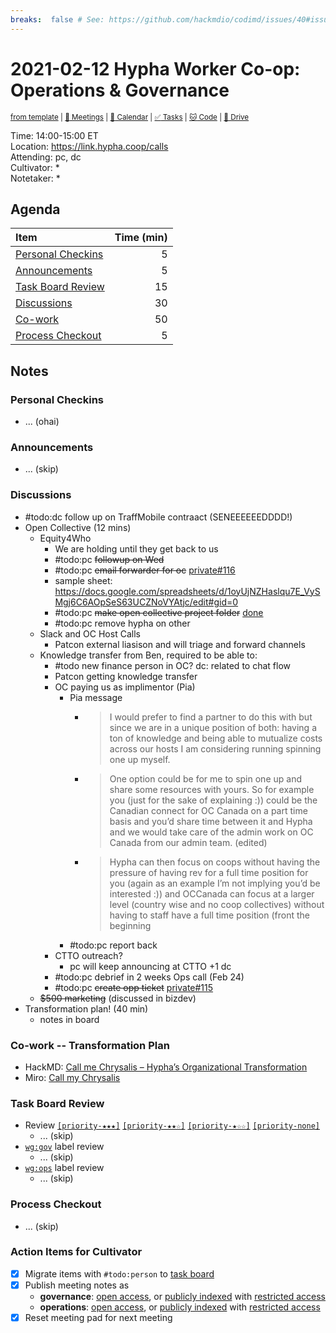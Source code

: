 ```yaml
---
breaks:  false # See: https://github.com/hackmdio/codimd/issues/40#issuecomment-172927690
---
```

# 2021-02-12 Hypha Worker Co-op: Operations & Governance

<sup>[from template][template] | [:notebook: Meetings][meetings] | [:date: Calendar][calendar] | [:white_check_mark: Tasks][tasks] | [:cat: Code][gh] | [:open_file_folder: Drive][drive]</sup>

Time:       14:00-15:00 ET  
Location:   https://link.hypha.coop/calls  
Attending:  pc, dc  
Cultivator: *  
Notetaker:  *

## Agenda

| Item                                            | Time (min) |
|:------------------------------------------------|-----------:|
| [Personal Checkins](#Personal-Checkins)         |          5 |
| [Announcements](#Announcements)                 |          5 |
| [Task Board Review](#Task-Board-Review)         |         15 |
| [Discussions](#Discussions)                     |         30 |
| [Co-work](#Co-work)                             |         50 |
| [Process Checkout](#Process-Checkout)           |          5 |

## Notes

### Personal Checkins

- ... (ohai)

### Announcements

- ... (skip)

### Discussions

- #todo:dc follow up on TraffMobile contraact  (SENEEEEEEDDDD!)
- Open Collective (12 mins)
    - Equity4Who
        - We are holding until they get back to us
        - #todo:pc ~~followup on Wed~~
        - #todo:pc ~~email forwarder for oc~~ [private#116](https://github.com/hyphacoop/organizing-private/issues/116)
        - sample sheet: https://docs.google.com/spreadsheets/d/1oyUjNZHaslqu7E_VySMgj6C6AOpSeS63UCZNoVYAtjc/edit#gid=0
        - #todo:pc ~~make open collective project folder~~ [done](https://drive.google.com/drive/u/0/folders/1aAExZzaUZG7PzcF1PGVOJqg5xfhXTKIo)
        - #todo:pc remove hypha on other 
    - Slack and OC Host Calls
        - Patcon external liasison and will triage and forward channels
    - Knowledge transfer from Ben, required to be able to:
        - #todo new finance person in OC? dc: related to chat flow
        - Patcon getting knowledge transfer
        - OC paying us as implimentor (Pia)
            - Pia message
                - > I would prefer to find a partner to do this with but since we are in a unique position of both: having a ton of knowledge and being able to mutualize costs across our hosts I am considering running spinning one up myself.
                - > One option could be for me to spin one up and share some resources with yours. So for example you (just for the sake of explaining :)) could be the Canadian connect for OC Canada on a part time basis and you’d share time between it and Hypha and we would take care of the admin work on OC  Canada  from our admin team.  (edited)
                - > Hypha can then focus on coops without having the pressure of having rev for a full time position for you (again as an example I’m not implying you’d be interested :)) and OCCanada can focus at a larger level (country wise and no coop collectives) without having to staff have a full time position (front the beginning
            - #todo:pc report back
        - CTTO outreach?
            - pc will keep announcing at CTTO +1 dc
        - #todo:pc debrief in 2 weeks Ops call (Feb 24)
        - #todo:pc ~~create opp ticket~~ [private#115](https://github.com/hyphacoop/organizing-private/issues/115)
    - ~~$500 marketing~~ (discussed in bizdev)
- Transformation plan! (40 min)
    - notes in board

### Co-work -- Transformation Plan

- HackMD: [Call me Chrysalis – Hypha’s Organizational Transformation](https://hackmd.io/WxHHMw7LRwmxNhGKaSWR3Q?view)
- Miro: [Call my Chrysalis](https://miro.com/app/board/o9J_lVt9EFQ=/)



### Task Board Review

- Review [`[priority-★★★]`][l-pri-hi] [`[priority-★★☆]`][l-pri-md] [`[priority-★☆☆]`][l-pri-lo] [`[priority-none]`][l-pri-none]
	- ... (skip)
- [`wg:gov`][l-gov] label review
    - ... (skip)
- [`wg:ops`][l-ops] label review
    - ... (skip)


### Process Checkout

- ... (skip)


### Action Items for Cultivator

- [x] Migrate items with `#todo:person` to [task board][tasks]
- [x] Publish meeting notes as
	- **governance**: [open access][gov-public], or [publicly indexed][gov-index] with [restricted access][gov-private]
	- **operations**: [open access][ops-public], or [publicly indexed][ops-index] with [restricted access][ops-private]
- [x] Reset meeting pad for next meeting

<!-- Links: Important -->
[template]: https://link.hypha.coop/wg-gov-template
[meetings]: https://link.hypha.coop/meetings
[calendar]: https://link.hypha.coop/calendar
[tasks]:    https://link.hypha.coop/tasks
[gh]:       https://link.hypha.coop/gh
[drive]:    https://link.hypha.coop/drive

<!-- Links: Labels -->
[l-pri-hi]: https://github.com/orgs/hyphacoop/projects/2?card_filter_query=label:[priority-★★★]
[l-pri-md]: https://github.com/orgs/hyphacoop/projects/2?card_filter_query=label:[priority-★★☆]
[l-pri-lo]: https://github.com/orgs/hyphacoop/projects/2?card_filter_query=label:[priority-★☆☆]
[l-pri-none]: https://github.com/orgs/hyphacoop/projects/2?card_filter_query=-label:[priority-★☆☆]+-label:[priority-★★☆]+-label:[priority-★★★]
[l-biz]: https://github.com/orgs/hyphacoop/projects/2?card_filter_query=label:"wg:business-planning"
[l-fin]: https://github.com/orgs/hyphacoop/projects/2?card_filter_query=label:"wg:finance"
[l-gov]: https://github.com/orgs/hyphacoop/projects/2?card_filter_query=label:"wg:governance
[l-inf]: https://github.com/orgs/hyphacoop/projects/2?card_filter_query=label:"wg:infrastructure"
[l-ops]: https://github.com/orgs/hyphacoop/projects/2?card_filter_query=label:"wg:operations"
[l-none]: https://github.com/orgs/hyphacoop/projects/2?card_filter_query=-label:wg:operations+-label:wg:infrastructure+-label:wg:finance+-label:wg:governance+-label:wg:business-planning

<!-- Links: Archive -->
[biz-public]:   https://github.com/hyphacoop/organizing/new/master?filename=_posts/meeting-notes/2021-MM-DD-business-planning.md
[biz-index]:    https://github.com/hyphacoop/organizing/new/master?filename=_posts/private/meeting-notes/2021-MM-DD-business-planning.md&value=Empty%20file%20for%20public%20indexing%20of%20access-restricted%20file.
[biz-private]:  https://github.com/hyphacoop/organizing-private/new/master?filename=meeting-notes/2021-MM-DD-business-planning.md
[fin-public]:   https://github.com/hyphacoop/organizing/new/master?filename=_posts/meeting-notes/2021-MM-DD-finance.md
[fin-index]:    https://github.com/hyphacoop/organizing/new/master?filename=_posts/private/meeting-notes/2021-MM-DD-finance.md&value=Empty%20file%20for%20public%20indexing%20of%20access-restricted%20file.
[fin-private]:  https://github.com/hyphacoop/organizing-private/new/master?filename=meeting-notes/2021-MM-DD-finance.md
[gov-public]:   https://github.com/hyphacoop/organizing/new/master?filename=_posts/meeting-notes/2021-MM-DD-governance.md
[gov-index]:    https://github.com/hyphacoop/organizing/new/master?filename=_posts/private/meeting-notes/2021-MM-DD-governance.md&value=Empty%20file%20for%20public%20indexing%20of%20access-restricted%20file.
[gov-private]:  https://github.com/hyphacoop/organizing-private/new/master?filename=meeting-notes/2021-MM-DD-governance.md
[inf-public]:   https://github.com/hyphacoop/organizing/new/master?filename=_posts/meeting-notes/2021-MM-DD-infrastructure.md
[inf-index]:    https://github.com/hyphacoop/organizing/new/master?filename=_posts/private/meeting-notes/2021-MM-DD-infrastructure.md&value=Empty%20file%20for%20public%20indexing%20of%20access-restricted%20file.
[inf-private]:  https://github.com/hyphacoop/organizing-private/new/master?filename=meeting-notes/2021-MM-DD-infrastructure.md
[ops-public]:   https://github.com/hyphacoop/organizing/new/master?filename=_posts/meeting-notes/2021-MM-DD-operations.md
[ops-index]:    https://github.com/hyphacoop/organizing/new/master?filename=_posts/private/meeting-notes/2021-MM-DD-operations.md&value=Empty%20file%20for%20public%20indexing%20of%20access-restricted%20file.
[ops-private]:  https://github.com/hyphacoop/organizing-private/new/master?filename=meeting-notes/2021-MM-DD-operations.md
